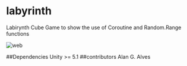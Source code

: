 # labyrinth
Labirynth Cube Game to show the use  of Coroutine and Random.Range functions


![web](http://i.imgur.com/4tJNK1N.png)


##Dependencies
Unity >= 5.1 
##contributors
Alan G. Alves
